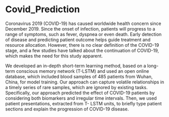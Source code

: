 # Covid_Prediction


Coronavirus 2019 (COVID-19) has caused worldwide health concern since
December 2019. Since the onset of infection, patients will progress to a range of
symptoms, such as fever, dyspnea or even death. Early detection of disease and
predicting patient outcome helps guide treatment and resource allocation.
However, there is no clear definition of the COVID-19 stage, and a few studies
have talked about the continuation of COVID-19, which makes the need for this
study apparent.

We developed an in-depth short-term learning method, based on a long-term
conscious memory network (T-LSTM) and used an open online database, which
included blood samples of 485 patients from Wuhan, China, for model training.
Our approach can capture volatile relationships in a timely series of rare
samples, which are ignored by existing tasks. Specifically, our approach
predicted the effect of COVID-19 patients by considering both biomarkers and
irregular time intervals. Then, we used patient presentations, extracted from T-
LSTM units, to briefly type patient sections and explain the progression of
COVID-19 disease.
